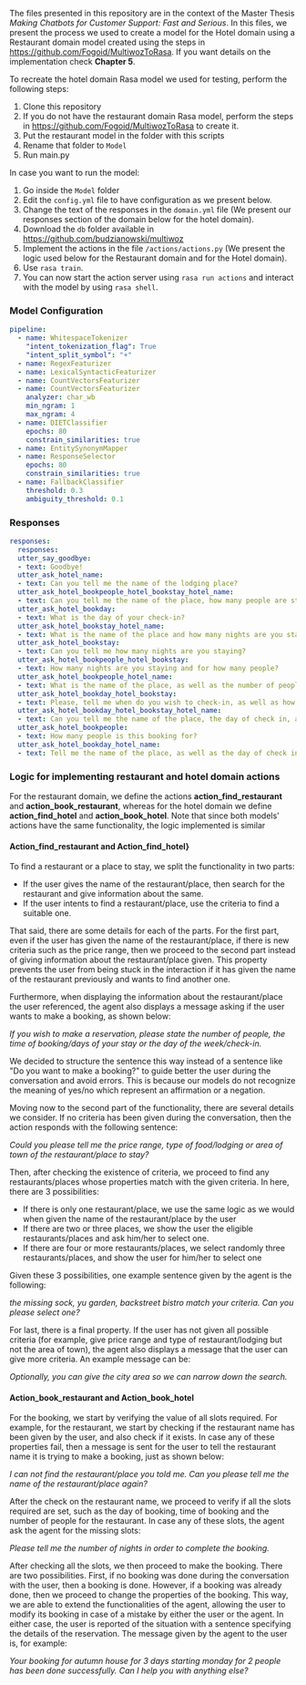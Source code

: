 The files presented in this repository are in the context of the Master Thesis *Making Chatbots for Customer Support: Fast and Serious*. In this files, we present the process we used to create a model for the Hotel domain using a Restaurant domain model created using the steps in https://github.com/Fogoid/MultiwozToRasa. If you want details on the implementation check **Chapter 5**. 

To recreate the hotel domain Rasa model we used for testing, perform the following steps:
1. Clone this repository
2. If you do not have the restaurant domain Rasa model, perform the steps in https://github.com/Fogoid/MultiwozToRasa to create it.
3. Put the restaurant model in the folder with this scripts
4. Rename that folder to `Model`
5. Run main.py 

In case you want to run the model:
1. Go inside the `Model` folder
3. Edit the `config.yml` file to have configuration as we present below.
4. Change the text of the responses in the `domain.yml` file (We present our responses section of the domain below for the hotel domain).
5. Download the `db` folder available in https://github.com/budzianowski/multiwoz
6. Implement the actions in the file `/actions/actions.py` (We present the logic used below for the Restaurant domain and for the Hotel domain).
8. Use `rasa train`.
10. You can now start the action server using `rasa run actions` and interact with the model by using `rasa shell`.

### Model Configuration

```YAML
pipeline:
  - name: WhitespaceTokenizer
    "intent_tokenization_flag": True
    "intent_split_symbol": "+"
  - name: RegexFeaturizer
  - name: LexicalSyntacticFeaturizer
  - name: CountVectorsFeaturizer
  - name: CountVectorsFeaturizer
    analyzer: char_wb
    min_ngram: 1
    max_ngram: 4
  - name: DIETClassifier
    epochs: 80
    constrain_similarities: true
  - name: EntitySynonymMapper
  - name: ResponseSelector
    epochs: 80
    constrain_similarities: true
  - name: FallbackClassifier
    threshold: 0.3
    ambiguity_threshold: 0.1
```

### Responses

```YAML
responses:
  responses:
  utter_say_goodbye:
  - text: Goodbye!
  utter_ask_hotel_name:
  - text: Can you tell me the name of the lodging place?
  utter_ask_hotel_bookpeople_hotel_bookstay_hotel_name:
  - text: Can you tell me the name of the place, how many people are staying and for how many nights, please?
  utter_ask_hotel_bookday:
  - text: What is the day of your check-in?
  utter_ask_hotel_bookstay_hotel_name:
  - text: What is the name of the place and how many nights are you staying?
  utter_ask_hotel_bookstay:
  - text: Can you tell me how many nights are you staying?
  utter_ask_hotel_bookpeople_hotel_bookstay:
  - text: How many nights are you staying and for how many people?
  utter_ask_hotel_bookpeople_hotel_name:
  - text: What is the name of the place, as well as the number of people?
  utter_ask_hotel_bookday_hotel_bookstay:
  - text: Please, tell me when do you wish to check-in, as well as how many nights you are staying.
  utter_ask_hotel_bookday_hotel_bookstay_hotel_name:
  - text: Can you tell me the name of the place, the day of check in, and the duration of your stay, please?
  utter_ask_hotel_bookpeople:
  - text: How many people is this booking for?
  utter_ask_hotel_bookday_hotel_name:
  - text: Tell me the name of the place, as well as the day of check in, please.
```

### Logic for implementing restaurant and hotel domain actions

For the restaurant domain, we define the actions **action_find_restaurant** and **action_book_restaurant**, whereas for the hotel domain we define **action\_find\_hotel** and **action_book_hotel**. Note that since both models' actions have the same functionality, the logic implemented is similar

#### Action_find_restaurant and Action_find_hotel}

To find a restaurant or a place to stay, we split the functionality in two parts:

- If the user gives the name of the restaurant/place, then search for the restaurant and give information about the same.
- If the user intents to find a restaurant/place, use the criteria to find a suitable one.

That said, there are some details for each of the parts. For the first part, even if the user has given the name of the restaurant/place, if there is new criteria such as the price range, then we proceed to the second part instead of giving information about the restaurant/place given. This property prevents the user from being stuck in the interaction if it has given the name of the restaurant previously and wants to find another one.

Furthermore, when displaying the information about the restaurant/place the user referenced, the agent also displays a message asking if the user wants to make a booking, as shown below:

*If you wish to make a reservation, please state the number of people, the time of booking/days of your stay or the day of the week/check-in.*

We decided to structure the sentence this way instead of a sentence like "Do you want to make a booking?" to guide better the user during the conversation and avoid errors. This is because our models do not recognize the meaning of yes/no which represent an affirmation or a negation.

Moving now to the second part of the functionality, there are several details we consider. If no criteria has been given during the conversation, then the action responds with the following sentence:

*Could you please tell me the price range, type of food/lodging or area of town of the restaurant/place to stay?*

Then, after checking the existence of criteria, we proceed to find any restaurants/places whose properties match with the given criteria. In here, there are 3 possibilities:

- If there is only one restaurant/place, we use the same logic as we would when given the name of the restaurant/place by the user
- If there are two or three places, we show the user the eligible restaurants/places and ask him/her to select one.
- If there are four or more restaurants/places, we select randomly three restaurants/places, and show the user for him/her to select one 

Given these 3 possibilities, one example sentence given by the agent is the following:

*the missing sock, yu garden, backstreet bistro match your criteria. Can you please select one?*

For last, there is a final property. If the user has not given all possible criteria (for example, give price range and type of restaurant/lodging but not the area of town), the agent also displays a message that the user can give more criteria. An example message can be:

*Optionally, you can give the city area so we can narrow down the search.*

#### Action_book_restaurant and Action_book_hotel

For the booking, we start by verifying the value of all slots required. For example, for the restaurant, we start by checking if the restaurant name has been given by the user, and also check if it exists. In case any of these properties fail, then a message is sent for the user to tell the restaurant name it is trying to make a booking, just as shown below:

*I can not find the restaurant/place you told me. Can you please tell me the name of the restaurant/place again?*

After the check on the restaurant name, we proceed to verify if all the slots required are set, such as the day of booking, time of booking and the number of people for the restaurant. In case any of these slots, the agent ask the agent for the missing slots:

*Please tell me the number of nights in order to complete the booking.*

After checking all the slots, we then proceed to make the booking. There are two possibilities. First, if no booking was done during the conversation with the user, then a booking is done. However, if a booking was already done, then we proceed to change the properties of the booking. This way, we are able to extend the functionalities of the agent, allowing the user to modify its booking in case of a mistake by either the user or the agent. In either case, the user is reported of the situation with a sentence specifying the details of the reservation. The message given by the agent to the user is, for example:

*Your booking for autumn house for 3 days starting monday for 2 people has been done successfully. Can I help you with anything else?*
